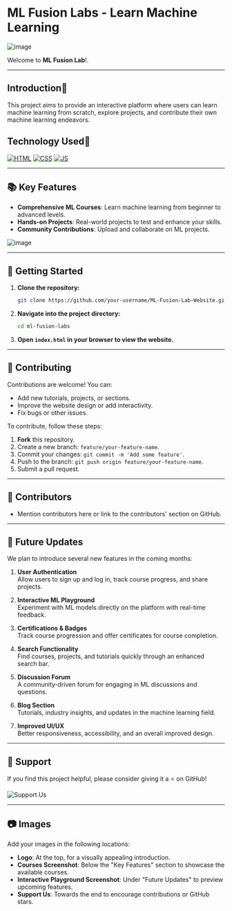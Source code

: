 # ML Fusion Labs - Learn Machine Learning

![image](https://github.com/user-attachments/assets/f60d6fd1-9749-44b1-b518-9b859683dc9a)

Welcome to **ML Fusion Lab**!.

---

## Introduction📌

This project aims to provide an interactive platform where users can learn machine learning from scratch, explore projects, and contribute their own machine learning endeavors.

## Technology Used🚀

<p>
  <a href="https://www.w3schools.com/html/"> <img src="https://img.icons8.com/color/70/000000/html-5--v1.png" alt="HTML" /></a>
  <a href="https://www.w3schools.com/css/"> <img src="https://img.icons8.com/color/70/000000/css3.png" alt="CSS" /></a>
  <a href="https://www.w3schools.com/js/"><img src="https://img.icons8.com/color/70/000000/javascript--v1.png" alt="JS" /></a>
</p>

---

## 📚 Key Features

- **Comprehensive ML Courses**: Learn machine learning from beginner to advanced levels.
- **Hands-on Projects**: Real-world projects to test and enhance your skills.
- **Community Contributions**: Upload and collaborate on ML projects.

![image](https://github.com/user-attachments/assets/3b18330d-db03-4e4d-adef-28fbf5a4401a)

---

## 🚀 Getting Started

1. **Clone the repository:**

    ```bash
    git clone https://github.com/your-username/ML-Fusion-Lab-Website.git
    ```

2. **Navigate into the project directory:**

    ```bash
    cd ml-fusion-labs
    ```

3. **Open `index.html` in your browser to view the website.**

---

## 🎯 Contributing

Contributions are welcome! You can:

- Add new tutorials, projects, or sections.
- Improve the website design or add interactivity.
- Fix bugs or other issues.

To contribute, follow these steps:

1. **Fork** this repository.
2. Create a new branch: `feature/your-feature-name`.
3. Commit your changes: `git commit -m 'Add some feature'`.
4. Push to the branch: `git push origin feature/your-feature-name`.
5. Submit a pull request.

---

## 👥 Contributors

- Mention contributors here or link to the contributors' section on GitHub.

---

## 📝 Future Updates

We plan to introduce several new features in the coming months:

1. **User Authentication**  
   Allow users to sign up and log in, track course progress, and share projects.
  
2. **Interactive ML Playground**  
   Experiment with ML models directly on the platform with real-time feedback.
  
3. **Certifications & Badges**  
   Track course progression and offer certificates for course completion.

4. **Search Functionality**  
   Find courses, projects, and tutorials quickly through an enhanced search bar.

5. **Discussion Forum**  
   A community-driven forum for engaging in ML discussions and questions.

6. **Blog Section**  
   Tutorials, industry insights, and updates in the machine learning field.

7. **Improved UI/UX**  
   Better responsiveness, accessibility, and an overall improved design.

---

## 📢 Support

If you find this project helpful, please consider giving it a ⭐ on GitHub!

![Support Us](path_to_support_image)

---

## 📷 Images

Add your images in the following locations:

- **Logo**: At the top, for a visually appealing introduction.
- **Courses Screenshot**: Below the "Key Features" section to showcase the available courses.
- **Interactive Playground Screenshot**: Under "Future Updates" to preview upcoming features.
- **Support Us**: Towards the end to encourage contributions or GitHub stars.

